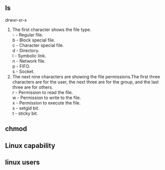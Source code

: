 ## ls  
drwxr-xr-x  
1. The first character shows the file type.  
\- - Regular file.  
b - Block special file.  
c - Character special file.  
d - Directory.  
l - Symbolic link.  
n - Network file.  
p - FIFO.  
s - Socket.  
2. The next nine characters are showing the file permissions.The first three characters are for the user, the next three are for the group, and the last three are for others.  
r - Permission to read the file.  
w - Permission to write to the file.  
x - Permission to execute the file.  
s - setgid bit.  
t - sticky bit.  
## chmod  
## Linux capability  
## linux users  

